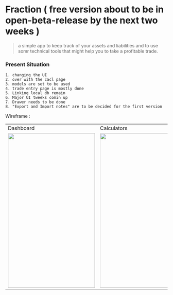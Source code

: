 # Fraction ( free version about to be in open-beta-release by the next two weeks ) 
> a simple app to keep track of your assets and liabilities and to use somr technical tools that might help you to take a profitable trade.

### Present Situation
```
1. changing the UI
2. over with the cacl page
3. models are set to be used 
4. trade entry page is mostly done
5. Linking local db remain
6. Major UI tweeks comin up
7. Drawer needs to be done 
8. "Export and Import notes" are to be decided for the first version
```
Wireframe :
<table>
  <tr>
    <td>Dashboard</td>
     <td>Calculators</td>
     <td>Edit</td>
  </tr>
  <tr>
    <td><img src="https://github.com/ShimronAlakkal/tradebook/blob/main/s1.png" width=270 height=480></td>
    <td><img src="https://github.com/ShimronAlakkal/tradebook/blob/main/s2.png" width=270 height=480></td>
    <td><img src="https://github.com/ShimronAlakkal/tradebook/blob/main/s3.png" width=270 height=480></td>
  </tr>
 </table>

